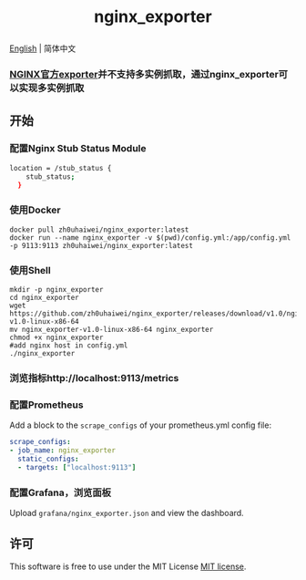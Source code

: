 # <p align="center">nginx_exporter</p>

[English](README.md) | 简体中文
### <a href="https://github.com/nginxinc/nginx-prometheus-exporter">NGINX官方exporter</a>并不支持多实例抓取，通过nginx_exporter可以实现多实例抓取

## 开始
### 配置Nginx Stub Status Module
```sh
location = /stub_status {
    stub_status;
  }
```

### 使用Docker
```shell
docker pull zh0uhaiwei/nginx_exporter:latest
docker run --name nginx_exporter -v $(pwd)/config.yml:/app/config.yml -p 9113:9113 zh0uhaiwei/nginx_exporter:latest
```

### 使用Shell
```shell
mkdir -p nginx_exporter
cd nginx_exporter
wget https://github.com/zh0uhaiwei/nginx_exporter/releases/download/v1.0/nginx_exporter-v1.0-linux-x86-64
mv nginx_exporter-v1.0-linux-x86-64 nginx_exporter
chmod +x nginx_exporter
#add nginx host in config.yml
./nginx_exporter
```

### 浏览指标http://localhost:9113/metrics

### 配置Prometheus
Add a block to the `scrape_configs` of your prometheus.yml config file:
```yaml
scrape_configs:
- job_name: nginx_exporter
  static_configs:
  - targets: ["localhost:9113"]
```

### 配置Grafana，浏览面板
Upload `grafana/nginx_exporter.json` and view the dashboard.

## 许可
This software is free to use under the MIT License [MIT license](/LICENSE).
